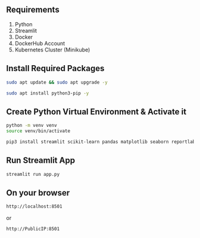 

## Requirements
1. Python
2. Streamlit
3. Docker
4. DockerHub Account
5. Kubernetes Cluster (Minikube)


## Install Required Packages
```sh
sudo apt update && sudo apt upgrade -y
```
```sh
sudo apt install python3-pip -y
```

## Create Python Virtual Environment & Activate it
```sh
python -m venv venv
source venv/bin/activate
```

```sh
pip3 install streamlit scikit-learn pandas matplotlib seaborn reportlab
```

## Run Streamlit App
```sh
streamlit run app.py
```

## On your browser
```sh
http://localhost:8501
```
or 
```sh
http://PublicIP:8501
```